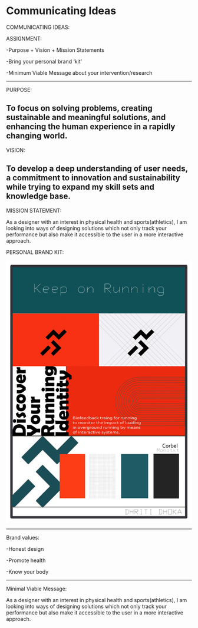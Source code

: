 # Communicating Ideas

COMMUNICATING IDEAS:

ASSIGNMENT:

-Purpose + Vision + Mission Statements

-Bring your personal brand ‘kit’

-Minimum Viable Message about your intervention/research


---

PURPOSE:

To focus on solving problems, creating sustainable and meaningful solutions, and enhancing the human experience in a rapidly changing world.
---

VISION:

To develop a deep understanding of user needs, a commitment to innovation and sustainability while trying to expand my skill sets and knowledge base.
--- 

MISSION STATEMENT:

As a designer with an interest in physical health and sports(athletics), I am looking into ways of designing solutions which not only track your performance but also make it accessible to the user in a more interactive approach. 





PERSONAL BRAND KIT:

![](../images/Term2/personal%20brand.jpg)

--- 
Brand values:

-Honest design

-Promote health

-Know your body

--- 
Minimal Viable Message:

As a designer with an interest in physical health and sports(athletics), I am looking into ways of designing solutions which not only track your performance but also make it accessible to the user in a more interactive approach. 




